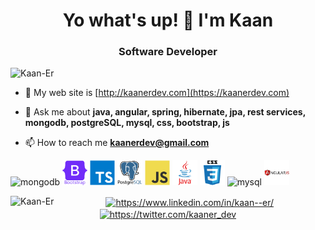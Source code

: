 # <h1 align="center">Yo what's up! 👋 I'm Kaan</h1>
<h3 align="center">Software Developer</h3>

<p align="left"> <img src="https://komarev.com/ghpvc/?username=Kaan-Er" alt="Kaan-Er" /> </p>

- 📝 My web site is [http://kaanerdev.com](https://kaanerdev.com)

- 💬 Ask me about **java, angular, spring, hibernate, jpa, rest services, mongodb, postgreSQL, mysql, css, bootstrap, js**

- 📫 How to reach me **kaanerdev@gmail.com**

<p align="left"><img src="https://devicons.github.io/devicon/devicon.git/icons/mongodb/mongodb-original-wordmark.svg" alt="mongodb" width="40" height="40"/>
  <img src="https://github.com/devicons/devicon/blob/master/icons/bootstrap/bootstrap-plain-wordmark.svg" alt="bootstrap" width="40" height="40"/> 
  <img src="https://github.com/devicons/devicon/blob/master/icons/typescript/typescript-original.svg" alt="ts" width="40" height="40"/> 
  <img src="https://github.com/devicons/devicon/blob/master/icons/postgresql/postgresql-original-wordmark.svg" alt="postgresql" width="40" height="40"/> 
  <img src="https://github.com/devicons/devicon/blob/master/icons/javascript/javascript-original.svg" alt="js" width="40" height="40"/> 
  <img src="https://github.com/devicons/devicon/blob/master/icons/java/java-original-wordmark.svg" alt="java" width="40" height="40"/> 
  <img src="https://github.com/devicons/devicon/blob/master/icons/css3/css3-original-wordmark.svg" alt="css" width="40" height="40"/> 
 <img src="https://devicons.github.io/devicon/devicon.git/icons/mysql/mysql-original-wordmark.svg" alt="mysql" width="40" height="40"/>  <img 
src="https://github.com/devicons/devicon/blob/master/icons/angularjs/angularjs-original-wordmark.svg" alt="angular" width="40" height="40"/></p><p><img align="left" src="https://github-readme-stats.vercel.app/api/top-langs/?username=Kaan-Er" alt="Kaan-Er" /></p>

<p align="center">
<a href="https://www.linkedin.com/in/kaan--er/" target="blank"><img align="center" src="https://cdn.jsdelivr.net/npm/simple-icons@3.0.1/icons/linkedin.svg" alt="https://www.linkedin.com/in/kaan--er/" height="30" width="30" /></a>
  <a href="https://twitter.com/kaaner_dev" target="blank"><img align="center" src="https://cdn.jsdelivr.net/npm/simple-icons@3.0.1/icons/twitter.svg" alt="https://twitter.com/kaaner_dev" height="30" width="30" /></a>
</p>
